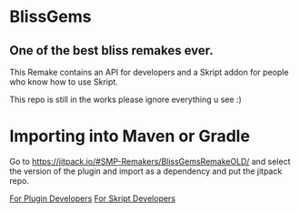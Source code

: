 # BlissGems
## One of the best bliss remakes ever.

This Remake contains an API for developers and a Skript addon for people who know how to use Skript.

This repo is still in the works please ignore everything u see :)


# Importing into Maven or Gradle
Go to https://jitpack.io/#SMP-Remakers/BlissGemsRemakeOLD/ and select the version of the plugin and import as a dependency and put the jitpack repo.

[For Plugin Developers](Wiki/PluginDev/Start.md) [For Skript Developers](Wiki/SkirptDev/Start.md) 

